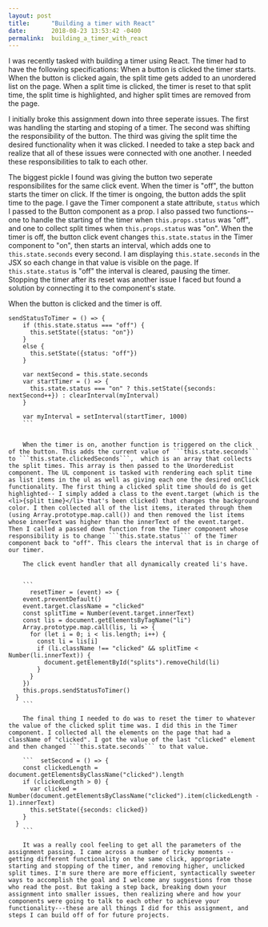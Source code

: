 ```yaml
---
layout: post
title:      "Building a timer with React"
date:       2018-08-23 13:53:42 -0400
permalink:  building_a_timer_with_react
---
```



I was recently tasked with building a timer using React. The timer had to have the following specifications: When a button is clicked the timer starts. When the button is clicked again, the split time gets added to an unordered list on the page. When a split time is clicked, the timer is reset to that split time, the split time is highlighted, and higher split times are removed from the page. 

I initially broke this assignment down into three seperate issues. The first was handling the starting and stoping of a timer. The second was shifting the responsibility of the button. The third was giving the split time the desired functionality when it was clicked. I needed to take a step back and realize that all of these issues were connected with one another. I needed these responsibilities to talk to each other. 

The biggest pickle I found was giving the button two seperate responsibilites for the same click event. When the timer is "off", the button starts the timer on click. If the timer is ongoing, the button adds the split time to the page. I gave the Timer component a state attribute, ```status``` which I passed to the Button component as a prop. I also passed two functions--one to handle the starting of the timer when ```this.props.status``` was "off", and one to collect split times when ```this.props.status``` was "on". When the timer is off, the button click event changes ```this.state.status``` in the Timer component to "on", then starts an interval, which adds one to ```this.state.seconds``` every second. I am displaying ```this.state.seconds``` in the JSX so each change in that value is visible on the page. If ```this.state.status``` is "off" the interval is cleared, pausing the timer. Stopping the timer after its reset was another issue I faced but found a solution by connecting it to the component's state. 

When the button is clicked and the timer is off. 

```  
sendStatusToTimer = () => {
    if (this.state.status === "off") {
      this.setState({status: "on"})
    }
    else {
      this.setState({status: "off"})
    }

    var nextSecond = this.state.seconds
    var startTimer = () => {
      this.state.status === "on" ? this.setState({seconds: nextSecond++}) : clearInterval(myInterval)
    }

    var myInterval = setInterval(startTimer, 1000)
	```
	
	
	When the timer is on, another function is triggered on the click of the button. This adds the current value of ```this.state.seconds``` to ```this.state.clickedSeconds```,  which is an array that collects the split times. This array is then passed to the UnorderedList component. The UL component is tasked with rendering each split time as list items in the ul as well as giving each one the desired onClick functionality. The first thing a clicked split time should do is get highlighted-- I simply added a class to the event.target (which is the <li>{split time}</li> that's been clicked) that changes the background color. I then collected all of the list items, iterated through them (using Array.prototype.map.call()) and then removed the list items whose innerText was higher than the innerText of the event.target. Then I called a passed down function from the Timer component whose responsibility is to change ```this.state.status``` of the Timer component back to "off". This clears the interval that is in charge of our timer. 
	
	The click event handler that all dynamically created li's have. 
	
	
	```
	  resetTimer = (event) => {
    event.preventDefault()
    event.target.className = "clicked"
    const splitTime = Number(event.target.innerText)
    const lis = document.getElementsByTagName("li")
    Array.prototype.map.call(lis, li => {
      for (let i = 0; i < lis.length; i++) {
        const li = lis[i]
        if (li.className !== "clicked" && splitTime < Number(li.innerText)) {
          document.getElementById("splits").removeChild(li)
        }
      }
    })
    this.props.sendStatusToTimer()
  }
	```
	
	The final thing I needed to do was to reset the timer to whatever the value of the clicked split time was. I did this in the Timer component. I collected all the elements on the page that had a className of "clicked". I got the value of the last "clicked" element and then changed ```this.state.seconds``` to that value. 
	
	```  setSecond = () => {
    const clickedLength = document.getElementsByClassName("clicked").length
    if (clickedLength > 0) {
      var clicked = Number(document.getElementsByClassName("clicked").item(clickedLength - 1).innerText)
      this.setState({seconds: clicked})
    }
  }
	```
	
	It was a really cool feeling to get all the parameters of the assignment passing. I came across a number of tricky moments -- getting different functionality on the same click, appropriate starting and stopping of the timer, and removing higher, unclicked split times. I'm sure there are more efficient, syntactically sweeter ways to accomplish the goal and I welcome any suggestions from those who read the post. But taking a step back, breaking down your assignment into smaller issues, then realizing where and how your components were going to talk to each other to achieve your functionality---these are all things I did for this assignment, and steps I can build off of for future projects. 
	
	


